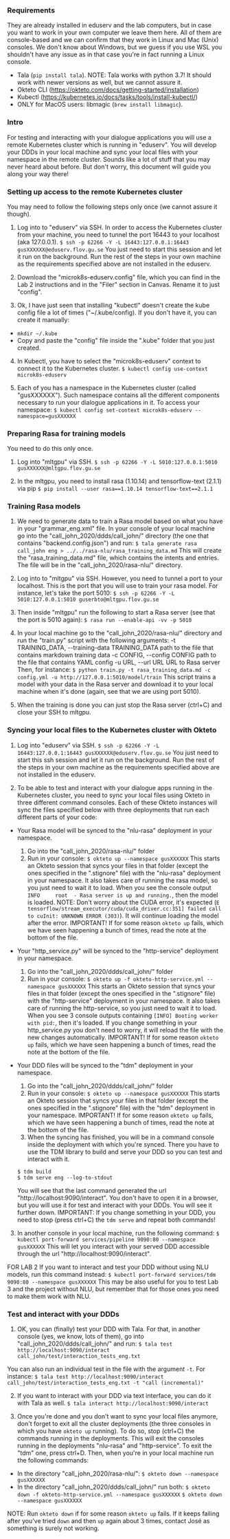 ### Requirements

They are already installed in eduserv and the lab computers, but in case you want to work in your own computer we leave them here. All of them are console-based and we can confirm that they work in Linux and Mac (Unix) consoles. 
We don't know about Windows, but we guess if you use WSL you shouldn't have any issue as in that case you're in fact running a Linux console.
- Tala (`pip install tala`). NOTE: Tala works with python 3.7! It should work with newer versions as well, but we cannot assure it.
- Okteto CLI (https://okteto.com/docs/getting-started/installation)
- Kubectl (https://kubernetes.io/docs/tasks/tools/install-kubectl/)
- ONLY for MacOS users: libmagic (`brew install libmagic`).


### Intro

For testing and interacting with your dialogue applications you will use a remote Kubernetes cluster which is running in "eduserv". You will develop your DDDs in your local machine and sync your local files with your namespace in the remote cluster. Sounds like a lot of stuff that you may never heard about before. But don't worry, this document will guide you along your way there!


### Setting up access to the remote Kubernetes cluster

You may need to follow the following steps only once (we cannot assure it though).

1. Log into to "eduserv" via SSH. In order to access the Kubernetes cluster from your machine, you need to tunnel the port 16443 to your localhost (aka 127.0.0.1).
`$ ssh -p 62266 -Y -L 16443:127.0.0.1:16443 gusXXXXXX@eduserv.flov.gu.se`
You just need to start this session and let it run on the background. Run the rest of the steps in your own machine as the requirements specified above are not installed in the eduserv.

2. Download the "microk8s-eduserv.config" file, which you can find in the Lab 2 instructions and in the "Filer" section in Canvas. Rename it to just "config".

3. Ok, I have just seen that installing "kubectl" doesn't create the kube config file a lot of times ("~/.kube/config). If you don't have it, you can create it manually: 
  - `mkdir ~/.kube`
  - Copy and paste the "config" file inside the ".kube" folder that you just created. 

4. In Kubectl, you have to select the "microk8s-eduserv" context to connect it to the Kubernetes cluster.
`$ kubectl config use-context microk8s-eduserv`

5. Each of you has a namespace in the Kubernetes cluster (called "gusXXXXXX"). Such namespace contains all the different components necessary to run your dialogue applications in it. To access your namespace:
`$ kubectl config set-context microk8s-eduserv --namespace=gusXXXXXX`


### Preparing Rasa for training models

You need to do this only once.

1. Log into "mltgpu" via SSH.
`$ ssh -p 62266 -Y -L 5010:127.0.0.1:5010 gusXXXXXX@mltgpu.flov.gu.se`

2. In the mltgpu, you need to install rasa (1.10.14) and tensorflow-text (2.1.1) via pip
`$ pip install --user rasa==1.10.14 tensorflow-text==2.1.1`


### Training Rasa models

1. We need to generate data to train a Rasa model based on what you have in your "grammar_eng.xml" file. 
In your console of your local machine go into the "call_john_2020/ddds/call_john/" directory (the one that contains "backend.config.json") and run:
`$ tala generate rasa call_john eng > ../../rasa-nlu/rasa_training_data.md`
This will create the "rasa_training_data.md" file, which contains the intents and entries. The file will be in the "call_john_2020/rasa-nlu/" directory.

2. Log into to "mltgpu" via SSH. However, you need to tunnel a port to your localhost. This is the port that you will use to train your rasa model. For instance, let's take the port 5010:
`$ ssh -p 62266 -Y -L 5010:127.0.0.1:5010 guserbto@mltgpu.flov.gu.se`

3. Then inside "mltgpu" run the following to start a Rasa server (see that the port is 5010 again):
`$ rasa run --enable-api -vv -p 5010`

4. In your local machine go to the "call_john_2020/rasa-nlu/" directory and run the "train.py" script with the following arguments:
  -t TRAINING_DATA, --training-data TRAINING_DATA
                        path to the file that contains markdown training data
  -c CONFIG, --config CONFIG
                        path to the file that contains YAML config
  -u URL, --url URL     URL to Rasa server
Then, for instance:
`$ python train.py -t rasa_training_data.md -c config.yml -u http://127.0.0.1:5010/model/train`
This script trains a model with your data in the Rasa server and download it to your local machine when it's done (again, see that we are using port 5010).

5. When the training is done you can just stop the Rasa server (ctrl+C) and close your SSH to mltgpu.


### Syncing your local files to the Kubernetes cluster with Okteto

1. Log into "eduserv" via SSH.
`$ ssh -p 62266 -Y -L 16443:127.0.0.1:16443 gusXXXXXX@eduserv.flov.gu.se`
You just need to start this ssh session and let it run on the background. Run the rest of the steps in your own machine as the requirements specified above are not installed in the eduserv.

2. To be able to test and interact with your dialogue apps running in the Kubernetes cluster, you need to sync your local files using Okteto in three different command consoles. Each of these Okteto instances will sync the files specified below with three deployments that run each different parts of your code:

  - Your Rasa model will be synced to the "nlu-rasa" deployment in your namespace.
    1. Go into the "call_john_2020/rasa-nlu/" folder
    2. Run in your console:
    `$ okteto up --namespace gusXXXXXX`
    This starts an Okteto session that syncs your files in that folder (except the ones specified in the ".stignore" file) with the "nlu-rasa" deployment in your namespace. It also takes care of running the rasa model, so you just need to wait it to load.
    When you see the console output `INFO     root  - Rasa server is up and running.`, then the model is loaded.
    NOTE: Don't worry about the CUDA error, it's expected (`E tensorflow/stream_executor/cuda/cuda_driver.cc:351] failed call to cuInit: UNKNOWN ERROR (303)`). It will continue loading the model after the error.
    IMPORTANT! If for some reason `okteto up` fails, which we have seen happening a bunch of times, read the note at the bottom of the file.

  - Your "http_service.py" will be synced to the "http-service" deployment in your namespace.
    1. Go into the "call_john_2020/ddds/call_john/" folder
    2. Run in your console:
    `$ okteto up -f okteto-http-service.yml --namespace gusXXXXXX`
    This starts an Okteto session that syncs your files in that folder (except the ones specified in the ".stignore" file) with the "http-service" deployment in your namespace. It also takes care of running the http-service, so you just need to wait it to load.
    When you see 3 console outputs containing `[INFO] Booting worker with pid:`, then it's loaded.
    If you change something in your http_service.py you don't need to worry, it will reload the file with the new changes automatically.
    IMPORTANT! If for some reason `okteto up` fails, which we have seen happening a bunch of times, read the note at the bottom of the file.

  - Your DDD files will be synced to the "tdm" deployment in your namespace.
    1. Go into the "call_john_2020/ddds/call_john/" folder
    2. Run in your console:
    `$ okteto up --namespace gusXXXXXX`
    This starts an Okteto session that syncs your files in that folder (except the ones specified in the ".stignore" file) with the "tdm" deployment in your namespace.
    IMPORTANT! If for some reason `okteto up` fails, which we have seen happening a bunch of times, read the note at the bottom of the file.
    3. When the syncing has finished, you will be in a command console inside the deployment with which you're synced. There you have to use the TDM library to build and serve your DDD so you can test and interact with it.
    ```
    $ tdm build
    $ tdm serve eng --log-to-stdout
    ```
    You will see that the last command generated the url "http://localhost:9090/interact". You don't have to open it in a browser, but you will use it for test and interact with your DDDs. You will see it further down.
    IMPORTANT: If you change something in your DDD, you need to stop (press ctrl+C) the `tdm serve` and repeat both commands!

3. In another console in your local machine, run the following command:
`$ kubectl port-forward services/pipeline 9090:80 --namespace gusXXXXXX`
This will let you interact with your served DDD accessible through the url "http://localhost:9090/interact".

FOR LAB 2
 If you want to interact and test your DDD without using NLU models, run this command instead:
 `$ kubectl port-forward services/tdm 9090:80 --namespace gusXXXXXX`
 This may be also useful for you to test Lab 3 and the project without NLU, but remember that for those ones you need to make them work with NLU.


### Test and interact with your DDDs

1. OK, you can (finally) test your DDD with Tala. For that, in another console (yes, we know, lots of them), go into "call_john_2020/ddds/call_john/" and run: 
`$ tala test http://localhost:9090/interact call_john/test/interaction_tests_eng.txt`

You can also run an individual test in the file with the argument `-t`. For instance:
`$ tala test http://localhost:9090/interact call_john/test/interaction_tests_eng.txt -t "call (incremental)"`

2. If you want to interact with your DDD via text interface, you can do it with Tala as well.
`$ tala interact http://localhost:9090/interact`

3. Once you're done and you don't want to sync your local files anymore, don't forget to exit all the cluster deployments (the three consoles in which you have `okteto up` running). To do so, stop (ctrl+C) the commands running in the deployments. This will exit the consoles running in the deployments "nlu-rasa" and "http-service". To exit the "tdm" one, press ctrl+D.
Then, when you're in your local machine run the following commands:
  - In the directory "call_john_2020/rasa-nlu/":
  `$ okteto down --namespace gusXXXXXX`
  - In the directory "call_john_2020/ddds/call_john/" run both:
  `$ okteto down -f okteto-http-service.yml --namespace gusXXXXXX`
  `$ okteto down --namespace gusXXXXXX`

NOTE: Run `okteto down` if for some reason `okteto up` fails. If it keeps failing after you've tried `down` and then `up` again about 3 times, contact José as something is surely not working.